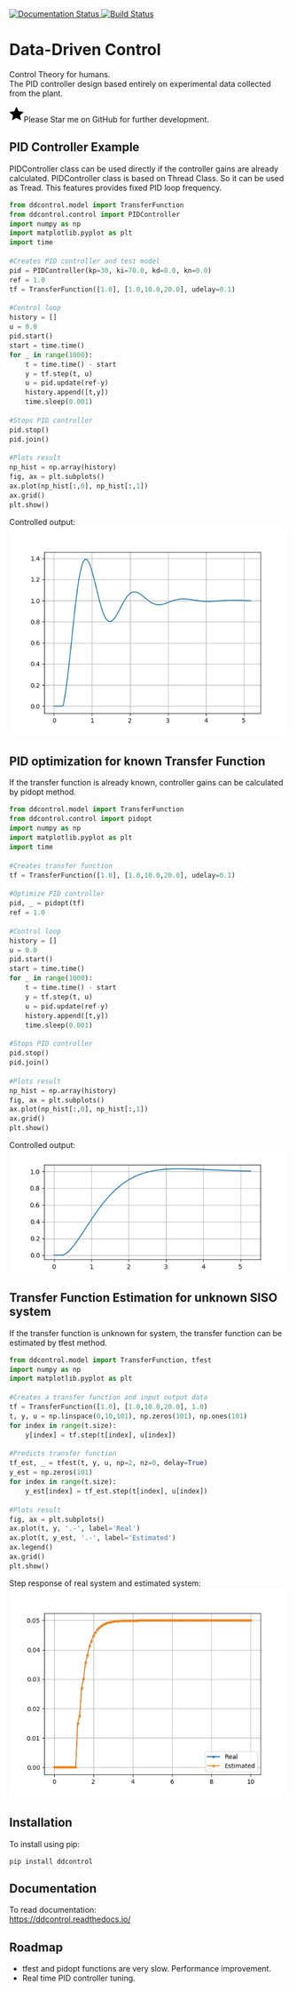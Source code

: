 <a href='https://ddcontrol.readthedocs.io/en/latest/?badge=latest'>
    <img src='https://readthedocs.org/projects/ddcontrol/badge/?version=latest' alt='Documentation Status' />
</a>
<a href='https://travis-ci.com/eadali/ddcontrol'>
    <img src='https://travis-ci.com/eadali/ddcontrol.svg?branch=master' alt='Build Status' />
</a>

# Data-Driven Control
Control Theory for humans.  
The PID controller design based entirely on experimental data collected from the plant.

<img src='./imgs/star.png' />Please Star me on GitHub for further development.

## PID Controller Example
PIDController class can be used directly if the controller gains are already calculated.
PIDController class is based on Thread Class. So it can be used as Tread.
This features provides fixed PID loop frequency.
```python
from ddcontrol.model import TransferFunction
from ddcontrol.control import PIDController
import numpy as np
import matplotlib.pyplot as plt
import time

#Creates PID controller and test model
pid = PIDController(kp=30, ki=70.0, kd=0.0, kn=0.0)
ref = 1.0
tf = TransferFunction([1.0], [1.0,10.0,20.0], udelay=0.1)

#Control loop
history = []
u = 0.0
pid.start()
start = time.time()
for _ in range(1000):
    t = time.time() - start
    y = tf.step(t, u)
    u = pid.update(ref-y)
    history.append([t,y])
    time.sleep(0.001)

#Stops PID controller
pid.stop()
pid.join()

#Plots result
np_hist = np.array(history)
fig, ax = plt.subplots()
ax.plot(np_hist[:,0], np_hist[:,1])
ax.grid()
plt.show()
```
Controlled output:  
<img src='./imgs/output1.png' />

## PID optimization for known Transfer Function
If the transfer function is already known, controller gains can be calculated by pidopt method.
```python
from ddcontrol.model import TransferFunction
from ddcontrol.control import pidopt
import numpy as np
import matplotlib.pyplot as plt
import time

#Creates transfer function
tf = TransferFunction([1.0], [1.0,10.0,20.0], udelay=0.1)

#Optimize PID controller
pid, _ = pidopt(tf)
ref = 1.0

#Control loop
history = []
u = 0.0
pid.start()
start = time.time()
for _ in range(1000):
    t = time.time() - start
    y = tf.step(t, u)
    u = pid.update(ref-y)
    history.append([t,y])
    time.sleep(0.001)

#Stops PID controller
pid.stop()
pid.join()

#Plots result
np_hist = np.array(history)
fig, ax = plt.subplots()
ax.plot(np_hist[:,0], np_hist[:,1])
ax.grid() 
plt.show()
```
Controlled output:  
<img src='./imgs/output2.png' />

## Transfer Function Estimation for unknown SISO system
If the transfer function is unknown for system, the transfer function can be estimated by tfest method.
```python
from ddcontrol.model import TransferFunction, tfest
import numpy as np
import matplotlib.pyplot as plt

#Creates a transfer function and input output data
tf = TransferFunction([1.0], [1.0,10.0,20.0], 1.0)
t, y, u = np.linspace(0,10,101), np.zeros(101), np.ones(101)
for index in range(t.size):
    y[index] = tf.step(t[index], u[index])

#Predicts transfer function
tf_est, _ = tfest(t, y, u, np=2, nz=0, delay=True)
y_est = np.zeros(101)
for index in range(t.size):
    y_est[index] = tf_est.step(t[index], u[index])

#Plots result
fig, ax = plt.subplots()
ax.plot(t, y, '.-', label='Real')
ax.plot(t, y_est, '.-', label='Estimated')
ax.legend()
ax.grid()
plt.show()
```
Step response of real system and estimated system:  
<img src='./imgs/output3.png' />

## Installation
To install using pip:
```
pip install ddcontrol
```

## Documentation
To read documentation:  
<a href='https://ddcontrol.readthedocs.io/'>
https://ddcontrol.readthedocs.io/
</a>

## Roadmap
- tfest and pidopt functions are very slow. Performance improvement.
- Real time PID controller tuning.
